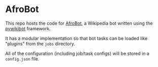 AfroBot
=======

This repo hosts the code for [AfroBot](https://en.wikipedia.org/wiki/User:AfroBot), a Wikipedia bot written using the [pywikibot](https://www.mediawiki.org/wiki/Manual:Pywikibot) framework.

It has a modular implementation so that bot tasks can be loaded like "plugins" from the `jobs` directory.

All of the configuration (including job/task configs) will be stored in a `config.json` file.
